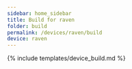 ```yaml
---
sidebar: home_sidebar
title: Build for raven
folder: build
permalink: /devices/raven/build
device: raven
---
```

{% include templates/device_build.md %}
